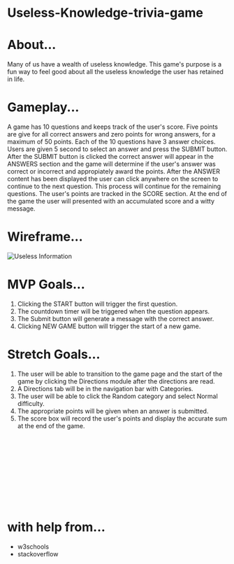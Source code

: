 # Useless-Knowledge-trivia-game

# About...
Many of us have a wealth of useless knowledge. This game's purpose is a fun way to feel good about all the useless knowledge the user has retained in life. 

# Gameplay...
A game has 10 questions and keeps track of the user's score. Five points are give for all correct answers and zero points for wrong answers, for a maximum of 50 points.
Each of the 10 questions have 3 answer choices. Users are given 5 second to select an answer and press the SUBMIT button. After the SUBMIT button is clicked the correct answer will appear in the ANSWERS section and the game will determine if the user's answer was correct or incorrect and appropiately award the points. After the ANSWER content has been displayed the user can click anywhere on the screen to continue to the next question. This process will continue for the remaining questions. The user's points are tracked in the SCORE section. At the end of the game the user will presented with an accumulated score and a witty message.

# Wireframe...
<img src = "https://i.imgur.com/EdNB97G.png" alt = "Useless Information">

# MVP Goals...
1. Clicking the START button will trigger the first question.
2. The countdown timer will be triggered when the question appears.
3. The Submit button will generate a message with the correct answer.
4. Clicking NEW GAME button will trigger the start of a new game.


# Stretch Goals...
1. The user will be able to transition to the game page and the start of the game by clicking the Directions module after the directions are read.
2. A Directions tab will be in the navigation bar with Categories.
2. The user will be able to click the Random category and select Normal difficulty.
4. The appropriate points will be given when an answer is submitted.
5. The score box will record the user's points and display the accurate sum at the end of the game.

<br>
<br>
<br>
<br>
<br>
<br>
<br>
<br>
<br>

# with help from...
- w3schools
- stackoverflow